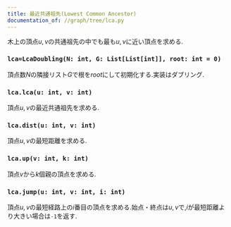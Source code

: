 ```yaml
---
title: 最近共通祖先(Lowest Common Ancestor)
documentation_of: //graph/tree/lca.py
---
```


木上の頂点$u,v$の共通祖先の中でも最も$u,v$に近い頂点を求める.

### `lca=LcaDoubling(N: int, G: List[List[int]], root: int = 0)`

頂点数$N$の隣接リスト$G$で根を$root$にして初期化する.実装はダブリング.

### `lca.lca(u: int, v: int)`

頂点$u,v$の最近共通祖先を求める.

### `lca.dist(u: int, v: int)`

頂点$u,v$の最短距離を求める.

### `lca.up(v: int, k: int)`

頂点$v$から$k$個親の頂点を求める.

### `lca.jump(u: int, v: int, i: int)`

頂点$u,v$の最短経路上の$i$番目の頂点を求める.始点・終点は$u,v$で,$i$が最短距離より大きい場合は`-1`を返す.